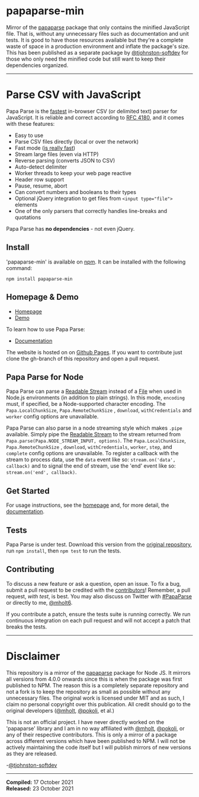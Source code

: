 # papaparse-min

Mirror of the [papaparse](https://www.npmjs.com/package/papaparse) package that only contains the minified JavaScript file. That is, without any unnecessary files such as documentation and unit tests. It is good to have those resources available but they're a complete waste of space in a production environment and inflate the package's size. This has been published as a separate package by [@tjohnston-softdev](https://github.com/tjohnston-softdev) for those who only need the minified code but still want to keep their dependencies organized.

---

Parse CSV with JavaScript
========================================

Papa Parse is the [fastest](http://jsperf.com/javascript-csv-parsers/4) in-browser CSV (or delimited text) parser for JavaScript. It is reliable and correct according to [RFC 4180](https://tools.ietf.org/html/rfc4180), and it comes with these features:

- Easy to use
- Parse CSV files directly (local or over the network)
- Fast mode ([is really fast](http://jsperf.com/javascript-csv-parsers/3))
- Stream large files (even via HTTP)
- Reverse parsing (converts JSON to CSV)
- Auto-detect delimiter
- Worker threads to keep your web page reactive
- Header row support
- Pause, resume, abort
- Can convert numbers and booleans to their types
- Optional jQuery integration to get files from `<input type="file">` elements
- One of the only parsers that correctly handles line-breaks and quotations

Papa Parse has **no dependencies** - not even jQuery.

Install
-------

'papaparse-min' is available on [npm](https://www.npmjs.com/package/papaparse-min). It
can be installed with the following command:

    npm install papaparse-min




Homepage & Demo
----------------

- [Homepage](http://papaparse.com)
- [Demo](http://papaparse.com/demo)

To learn how to use Papa Parse:

- [Documentation](http://papaparse.com/docs)

The website is hosted on on [Github Pages](https://pages.github.com/).  If
you want to contribute just clone the gh-branch of this repository and
open a pull request.


Papa Parse for Node
--------------------

Papa Parse can parse a [Readable Stream](https://nodejs.org/api/stream.html#stream_readable_streams) instead of a [File](https://www.w3.org/TR/FileAPI/) when used in Node.js environments (in addition to plain strings). In this mode, `encoding` must, if specified, be a Node-supported character encoding. The `Papa.LocalChunkSize`, `Papa.RemoteChunkSize` , `download`, `withCredentials` and `worker` config options are unavailable.

Papa Parse can also parse in a node streaming style which makes `.pipe` available.  Simply pipe the [Readable Stream](https://nodejs.org/api/stream.html#stream_readable_streams) to the stream returned from `Papa.parse(Papa.NODE_STREAM_INPUT, options)`.  The `Papa.LocalChunkSize`, `Papa.RemoteChunkSize` , `download`, `withCredentials`, `worker`, `step`, and `complete` config options are unavailable.  To register a callback with the stream to process data, use the `data` event like so: `stream.on('data', callback)` and to signal the end of stream, use the 'end' event like so: `stream.on('end', callback)`.

Get Started
-----------

For usage instructions, see the [homepage](http://papaparse.com) and, for more detail, the [documentation](http://papaparse.com/docs).

Tests
-----

Papa Parse is under test. Download this version from the [original repository](https://github.com/mholt/PapaParse/releases/tag/4.6.0), run `npm install`, then `npm test` to run the tests.

Contributing
------------

To discuss a new feature or ask a question, open an issue. To fix a bug, submit a pull request to be credited with the [contributors](https://github.com/mholt/PapaParse/graphs/contributors)! Remember, a pull request, *with test*, is best. You may also discuss on Twitter with [#PapaParse](https://twitter.com/search?q=%23PapaParse&src=typd&f=realtime) or directly to me, [@mholt6](https://twitter.com/mholt6).

If you contribute a patch, ensure the tests suite is running correctly. We run continuous integration on each pull request and will not accept a patch that breaks the tests.


---

# Disclaimer

This repository is a mirror of the [papaparse](https://www.npmjs.com/package/papaparse) package for Node JS. It mirrors all versions from 4.0.0 onwards since this is when the package was first published to NPM. The reason this is a completely separate repository and not a fork is to keep the repository as small as possible without any unnecessary files. The original work is licensed under MIT and as such, I claim no personal copyright over this publication. All credit should go to the original developers ([@mholt](https://github.com/mholt), [@pokoli](https://github.com/pokoli), et al.)

This is not an official project. I have never directly worked on the 'papaparse' library and I am in no way affiliated with [@mholt](https://github.com/mholt), [@pokoli](https://github.com/pokoli), or any of their respective contributors. This is only a mirror of a package across different versions which have been published to NPM. I will not be actively maintaining the code itself but I will publish mirrors of new versions as they are released.

\-[@tjohnston-softdev](https://github.com/tjohnston-softdev)

---

**Compiled:** 17 October 2021  
**Released:** 23 October 2021

